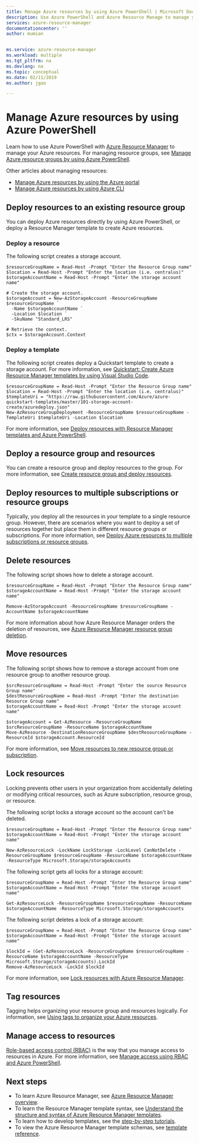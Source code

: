 ```yaml
---
title: Manage Azure resources by using Azure PowerShell | Microsoft Docs
description: Use Azure PowerShell and Azure Resource Manage to manage your resources. 
services: azure-resource-manager
documentationcenter: ''
author: mumian


ms.service: azure-resource-manager
ms.workload: multiple
ms.tgt_pltfrm: na
ms.devlang: na
ms.topic: conceptual
ms.date: 02/11/2019
ms.author: jgao

---
```

# Manage Azure resources by using Azure PowerShell

Learn how to use Azure PowerShell with [Azure Resource Manager](resource-group-overview.md) to manage your Azure resources. For managing resource groups, see [Manage Azure resource groups by using Azure PowerShell](./manage-resource-groups-powershell.md).

Other articles about managing resources:

- [Manage Azure resources by using the Azure portal](./manage-resources-portal.md)
- [Manage Azure resources by using Azure CLI](./manage-resources-cli.md)

## Deploy resources to an existing resource group

You can deploy Azure resources directly by using Azure PowerShell, or deploy a Resource Manager template to create Azure resources.

### Deploy a resource

The following script creates a storage account.

```azurepowershell-interactive
$resourceGroupName = Read-Host -Prompt "Enter the Resource Group name"
$location = Read-Host -Prompt "Enter the location (i.e. centralus)"
$storageAccountName = Read-Host -Prompt "Enter the storage account name"

# Create the storage account.
$storageAccount = New-AzStorageAccount -ResourceGroupName $resourceGroupName `
  -Name $storageAccountName `
  -Location $location `
  -SkuName "Standard_LRS"

# Retrieve the context.
$ctx = $storageAccount.Context
```

### Deploy a template

The following script creates deploy a Quickstart template to create a storage account. For more information, see [Quickstart: Create Azure Resource Manager templates by using Visual Studio Code](./resource-manager-quickstart-create-templates-use-visual-studio-code.md?tabs=PowerShell).

```azurepowershell-interactive
$resourceGroupName = Read-Host -Prompt "Enter the Resource Group name"
$location = Read-Host -Prompt "Enter the location (i.e. centralus)"
$templateUri = "https://raw.githubusercontent.com/Azure/azure-quickstart-templates/master/101-storage-account-create/azuredeploy.json"
New-AzResourceGroupDeployment -ResourceGroupName $resourceGroupName -TemplateUri $templateUri -Location $location
```

For more information, see [Deploy resources with Resource Manager templates and Azure PowerShell](./resource-group-template-deploy.md).

## Deploy a resource group and resources

You can create a resource group and deploy resources to the group. For more information, see [Create resource group and deploy resources](./deploy-to-subscription.md#create-resource-group-and-deploy-resources).

## Deploy resources to multiple subscriptions or resource groups

Typically, you deploy all the resources in your template to a single resource group. However, there are scenarios where you want to deploy a set of resources together but place them in different resource groups or subscriptions. For more information, see [Deploy Azure resources to multiple subscriptions or resource groups](./resource-manager-cross-resource-group-deployment.md).

## Delete resources

The following script shows how to delete a storage account.

```azurepowershell-interactive
$resourceGroupName = Read-Host -Prompt "Enter the Resource Group name"
$storageAccountName = Read-Host -Prompt "Enter the storage account name"

Remove-AzStorageAccount -ResourceGroupName $resourceGroupName -AccountName $storageAccountName
```

For more information about how Azure Resource Manager orders the deletion of resources, see [Azure Resource Manager resource group deletion](./resource-group-delete.md).

## Move resources

The following script shows how to remove a storage account from one resource group to another resource group.

```azurepowershell-interactive
$srcResourceGroupName = Read-Host -Prompt "Enter the source Resource Group name"
$destResourceGroupName = Read-Host -Prompt "Enter the destination Resource Group name"
$storageAccountName = Read-Host -Prompt "Enter the storage account name"

$storageAccount = Get-AzResource -ResourceGroupName $srcResourceGroupName -ResourceName $storageAccountName
Move-AzResource -DestinationResourceGroupName $destResourceGroupName -ResourceId $storageAccount.ResourceId
```

For more information, see [Move resources to new resource group or subscription](resource-group-move-resources.md).

## Lock resources

Locking prevents other users in your organization from accidentally deleting or modifying critical resources, such as Azure subscription, resource group, or resource. 

The following script locks a storage account so the account can't be deleted.

```azurepowershell-interactive
$resourceGroupName = Read-Host -Prompt "Enter the Resource Group name"
$storageAccountName = Read-Host -Prompt "Enter the storage account name"

New-AzResourceLock -LockName LockStorage -LockLevel CanNotDelete -ResourceGroupName $resourceGroupName -ResourceName $storageAccountName -ResourceType Microsoft.Storage/storageAccounts 
```

The following script gets all locks for a storage account:

```azurepowershell-interactive
$resourceGroupName = Read-Host -Prompt "Enter the Resource Group name"
$storageAccountName = Read-Host -Prompt "Enter the storage account name"

Get-AzResourceLock -ResourceGroupName $resourceGroupName -ResourceName $storageAccountName -ResourceType Microsoft.Storage/storageAccounts
```

The following script deletes a lock of a storage account:

```azurepowershell-interactive
$resourceGroupName = Read-Host -Prompt "Enter the Resource Group name"
$storageAccountName = Read-Host -Prompt "Enter the storage account name"

$lockId = (Get-AzResourceLock -ResourceGroupName $resourceGroupName -ResourceName $storageAccountName -ResourceType Microsoft.Storage/storageAccounts).LockId
Remove-AzResourceLock -LockId $lockId
```

For more information, see [Lock resources with Azure Resource Manager](resource-group-lock-resources.md).

## Tag resources

Tagging helps organizing your resource group and resources logically. For information, see [Using tags to organize your Azure resources](./resource-group-using-tags.md#powershell).

## Manage access to resources

[Role-based access control (RBAC)](../role-based-access-control/overview.md) is the way that you manage access to resources in Azure. For more information, see [Manage access using RBAC and Azure PowerShell](../role-based-access-control/role-assignments-powershell.md).

## Next steps

- To learn Azure Resource Manager, see [Azure Resource Manager overview](./resource-group-overview.md).
- To learn the Resource Manager template syntax, see [Understand the structure and syntax of Azure Resource Manager templates](./resource-group-authoring-templates.md).
- To learn how to develop templates, see the [step-by-step tutorials](/azure/azure-resource-manager/).
- To view the Azure Resource Manager template schemas, see [template reference](/azure/templates/).
